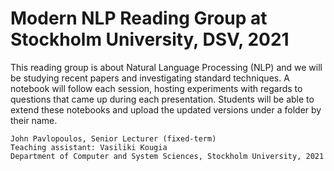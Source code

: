 # Modern NLP Reading Group at Stockholm University, DSV, 2021

This reading group is about Natural Language Processing (NLP) and we will be studying recent papers and investigating standard techniques. A notebook will follow each session, hosting experiments with regards to questions that came up during each presentation. Students will be able to extend these notebooks and upload the updated versions under a folder by their name. 

```
John Pavlopoulos, Senior Lecturer (fixed-term)
Teaching assistant: Vasiliki Kougia
Department of Computer and System Sciences, Stockholm University, 2021
```
